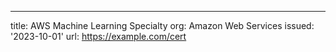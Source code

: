 ---
title: AWS Machine Learning Specialty
org: Amazon Web Services
issued: '2023-10-01'
url: https://example.com/cert
